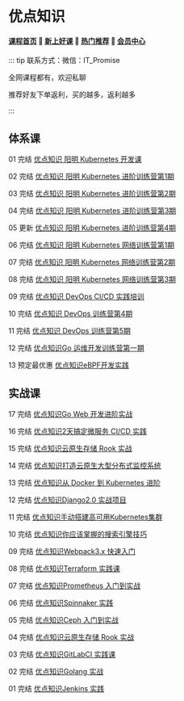 # 优点知识

#### [**课程首页**](../../README.md) 💖 [**新上好课**](./xshk.md) 💖 [**热门推荐**](./rmtj.md) 💖 [**会员中心**](./vip.md)

::: tip
联系方式：微信：IT_Promise

全网课程都有，欢迎私聊

推荐好友下单返利，买的越多，返利越多

:::

## **体系课**

01 完结 [优点知识 阳明 Kubernetes 开发课](https://youdianzhishi.com/web/course/1018)

02 完结 [优点知识 阳明 Kubernetes 进阶训练营第1期](https://youdianzhishi.com/web/course/1012)

03 完结 [优点知识 阳明 Kubernetes 进阶训练营第2期](https://youdianzhishi.com/web/course/1022)

04 完结 [优点知识 阳明 Kubernetes 进阶训练营第3期](https://youdianzhishi.com/web/course/1030)

05 更新 [优点知识 阳明 Kubernetes 进阶训练营第4期](https://youdianzhishi.com/web/course/1036)

06 完结 [优点知识 阳明 Kubernetes 网络训练营第1期](https://youdianzhishi.com/web/course/1021)

07 完结 [优点知识 阳明 Kubernetes 网络训练营第2期](https://youdianzhishi.com/web/course/1029)

08 完结 [优点知识 阳明 Kubernetes 网络训练营第3期](https://youdianzhishi.com/web/course/1031)

09 完结 [优点知识 DevOps CI/CD 实践培训](https://youdianzhishi.com/web/course/1026)

10 完结 [优点知识 DevOps 训练营第4期](https://youdianzhishi.com/web/course/1032)

11 完结 [优点知识 DevOps 训练营第5期](https://youdianzhishi.com/web/course/1034)

12 完结 [优点知识Go 运维开发训练营第一期](https://youdianzhishi.com/web/course/1035)

13 预定最优惠 [优点知识eBPF开发实践](https://youdianzhishi.com/web/course/1037)

## **实战课**

17 完结 [优点知识Go Web 开发进阶实战](https://youdianzhishi.com/web/course/1038)

16 完结 [优点知识2天搞定微服务 CI/CD 实践](https://youdianzhishi.com/web/course/1024)

15 完结 [优点知识云原生存储 Rook 实战](https://youdianzhishi.com/web/course/1025)

14 完结 [优点知识打造云原生大型分布式监控系统](https://youdianzhishi.com/web/course/1015)

13 完结 [优点知识从 Docker 到 Kubernetes 进阶](https://youdianzhishi.com/web/course/1007)

12 完结 [优点知识Django2.0 实战项目](https://youdianzhishi.com/web/course/1006)

11 完结 [优点知识手动搭建高可用Kubernetes集群](https://youdianzhishi.com/web/course/1004)

10 完结 [优点知识你应该掌握的搜索引擎技巧](https://youdianzhishi.com/web/course/1008)

09 完结 [优点知识Webpack3.x 快速入门](https://youdianzhishi.com/web/course/1003)

08 完结 [优点知识Terraform 实践课](https://youdianzhishi.com/web/course/1033)

07 完结 [优点知识Prometheus 入门到实战](https://youdianzhishi.com/web/course/1027)

06 完结 [优点知识Spinnaker 实践](https://youdianzhishi.com/web/course/1020)

05 完结 [优点知识Ceph 入门到实战](https://youdianzhishi.com/web/course/1019)

04 完结 [优点知识云原生存储 Rook 实战](https://youdianzhishi.com/web/course/1025)

03 完结 [优点知识GitLabCI 实践课](https://youdianzhishi.com/web/course/1016)

02 完结 [优点知识Golang 实战](https://youdianzhishi.com/web/course/1011)

01 完结 [优点知识Jenkins 实践](https://youdianzhishi.com/web/course/1013)



